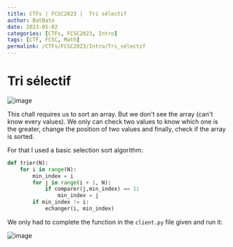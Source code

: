 ```yaml
---
title: CTFs | FCSC2023 |  Tri sélectif 
author: BatBato
date: 2023-05-02
categories: [CTFs, FCSC2023, Intro]
tags: [CTF, FCSC, Math]
permalink: /CTFs/FCSC2023/Intro/Tri_sélectif 
---
```



# Tri sélectif 

![image](https://user-images.githubusercontent.com/73934639/235777230-cc3a13f2-7d11-43e4-918a-31b154706079.png)


This chall requires us to sort an array. But we don't see the array (can't know every values). We only can check two values to know which one is the greater, change the position of two values and finally, check if the array is sorted.

For that I used a basic selection sort algorithm:

```python
def trier(N):
    for i in range(N):
        min_index = i
        for j in range(i + 1, N):
            if comparer(j,min_index) == 1:
                min_index = j
        if min_index != i:
            echanger(i, min_index)
```

We only had to complete the function in the `client.py` file given and run it:

![image](https://user-images.githubusercontent.com/73934639/235778230-611b3782-db9b-4b63-8c0f-4572d95b20db.png)
